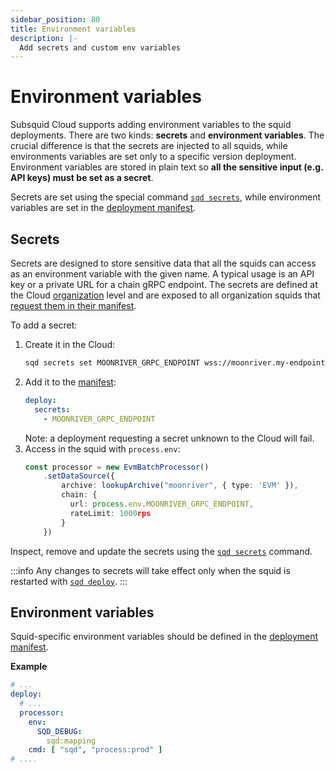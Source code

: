```yaml
---
sidebar_position: 80
title: Environment variables
description: |- 
  Add secrets and custom env variables
---
```


# Environment variables

Subsquid Cloud supports adding environment variables to the squid deployments. There are two kinds: **secrets** and **environment variables**. The crucial difference is that the secrets are injected to all squids, while environments variables are set only to a specific version deployment. Environment variables are stored in plain text so **all the sensitive input (e.g. API keys) must be set as a secret**.

Secrets are set using the special command [`sqd secrets`](/squid-cli/secrets), while environment variables are set in the [deployment manifest](/deploy-squid/deploy-manifest).

## Secrets 

Secrets are designed to store sensitive data that all the squids can access as an environment variable with the given name. A typical usage is an API key or a private URL for a chain gRPC endpoint. The secrets are defined at the Cloud [organization](../organizations) level and are exposed to all organization squids that [request them in their manifest](../deploy-manifest/#secrets).

To add a secret:
1. Create it in the Cloud:
   ```bash
   sqd secrets set MOONRIVER_GRPC_ENDPOINT wss://moonriver.my-endpoint.com/ws/my-secret-key
   ```
2. Add it to the [manifest](../deploy-manifest):
   ```yaml
   deploy:
     secrets:
       - MOONRIVER_GRPC_ENDPOINT
   ```
   Note: a deployment requesting a secret unknown to the Cloud will fail.
3. Access in the squid with `process.env`:
   ```ts
   const processor = new EvmBatchProcessor()
       .setDataSource({
           archive: lookupArchive("moonriver", { type: 'EVM' }),
           chain: {
             url: process.env.MOONRIVER_GRPC_ENDPOINT,
             rateLimit: 1000rps
           }
       })
   ```

Inspect, remove and update the secrets using the [`sqd secrets`](/squid-cli/secrets) command.

:::info
Any changes to secrets will take effect only when the squid is restarted with [`sqd deploy`](/squid-cli/deploy).
:::

## Environment variables

Squid-specific environment variables should be defined in the [deployment manifest](/deploy-squid/deploy-manifest).

**Example**

```yaml title="squid.yaml"
# ...
deploy:
  # ...
  processor:
    env:
      SQD_DEBUG: 
        sqd:mapping
    cmd: [ "sqd", "process:prod" ]
# ....
```



